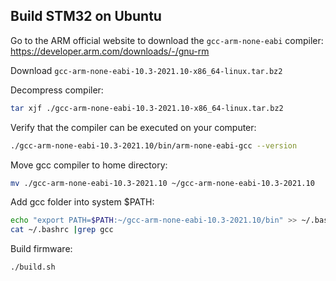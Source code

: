 ## Build STM32 on Ubuntu

Go to the ARM official website to download the `gcc-arm-none-eabi` compiler:
https://developer.arm.com/downloads/-/gnu-rm

Download `gcc-arm-none-eabi-10.3-2021.10-x86_64-linux.tar.bz2`

Decompress compiler:
```bash
tar xjf ./gcc-arm-none-eabi-10.3-2021.10-x86_64-linux.tar.bz2
```
Verify that the compiler can be executed on your computer:
```bash
./gcc-arm-none-eabi-10.3-2021.10/bin/arm-none-eabi-gcc --version
```
Move gcc compiler to home directory:
```bash
mv ./gcc-arm-none-eabi-10.3-2021.10 ~/gcc-arm-none-eabi-10.3-2021.10
```
Add gcc folder into system $PATH:
```bash
echo "export PATH=$PATH:~/gcc-arm-none-eabi-10.3-2021.10/bin" >> ~/.bashrc
cat ~/.bashrc |grep gcc
```
Build firmware:
```bash
./build.sh
```

